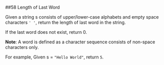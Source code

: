 ##58 Length of Last Word 

Given a string s consists of upper/lower-case alphabets and empty space characters `' '`, return the length of last word in the string.

If the last word does not exist, return 0.

**Note**: A word is defined as a character sequence consists of non-space characters only.

For example, 
Given s = `"Hello World"`,
return `5`.